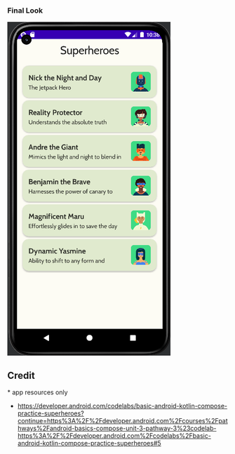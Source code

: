 ### Final Look
![LazyColumn-screenshot](https://github.com/SalmaKHD/AndroidStudioProjects/blob/main/JepackCompose/composables/LazyColumn/final-result.PNG?raw=true)
## Credit
\* app resources only
- https://developer.android.com/codelabs/basic-android-kotlin-compose-practice-superheroes?continue=https%3A%2F%2Fdeveloper.android.com%2Fcourses%2Fpathways%2Fandroid-basics-compose-unit-3-pathway-3%23codelab-https%3A%2F%2Fdeveloper.android.com%2Fcodelabs%2Fbasic-android-kotlin-compose-practice-superheroes#5
